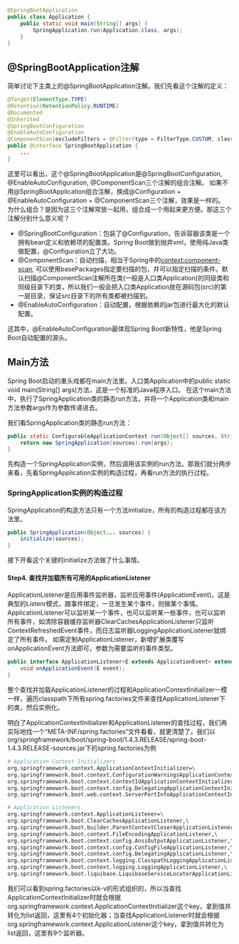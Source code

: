 
```java
@SpringBootApplication
public class Application {
    public static void main(String[] args) {
        SpringApplication.run(Application.class, args);
    }
}
```

## @SpringBootApplication注解
简单讨论下主类上的@SpringBootApplication注解。我们先看这个注解的定义：
```java
@Target(ElementType.TYPE)
@Retention(RetentionPolicy.RUNTIME)
@Documented
@Inherited
@SpringBootConfiguration
@EnableAutoConfiguration
@ComponentScan(excludeFilters = @Filter(type = FilterType.CUSTOM, classes = TypeExcludeFilter.class))
public @interface SpringBootApplication {
    ...
}
```

这里可以看出，这个@SpringBootApplication是@SpringBootConfiguration, @EnableAutoConfiguration, @ComponentScan三个注解的组合注解。
如果不用@SpringBootApplication组合注解，换成@Configuration + @EnableAutoConfiguration + @ComponentScan三个注解，效果是一样的。
为什么组合？是因为这三个注解常放一起用，组合成一个用起来更方便。那这三个注解分别什么意义呢？
* @SpringBootConfiguration：包装了@Configuration，告诉容器该类是一个拥有bean定义和依赖项的配置类。Spring Boot做到抛弃xml，使用纯Java类做配置，@Configuration立了大功。
* @ComponentScan：自动扫描，相当于Spring中的<context:component-scan>, 可以使用basePackages指定要扫描的包，并可以指定扫描的条件。默认扫描@ComponentScan注解所在类(一般是入口类Application)的同级类和同级目录下的类，所以我们一般会把入口类Application放在源码包(src)的第一层目录，保证src目录下的所有类都被扫描到。
* @EnableAutoConfiguration：自动配置，根据依赖的jar包进行最大化的默认配置。

这其中，@EnableAutoConfiguration最体现Spring Boot新特性，他是Spring Boot自动配置的源头。

## Main方法
Spring Boot启动的重头戏都在main方法里。入口类Application中的public static void main(String[] args)方法，这是一个标准的Java程序入口。
在这个main方法中，执行了SpringApplication类的静态run方法，并将一个Application类和main方法参数args作为参数传递进去。

我们看SpringApplication类的静态run方法： 
```java
public static ConfigurableApplicationContext run(Object[] sources, String[] args) {
    return new SpringApplication(sources).run(args);
}
```
先构造一个SpringApplication实例，然后调用该实例的run方法。那我们就分两步来看，先看SpringApplication实例的构造过程，再看run方法的执行过程。

### SpringApplication实例的构造过程
SpringApplication的构造方法只有一个方法initialize，所有的构造过程都在该方法里。
```java
public SpringApplication(Object... sources) {
    initialize(sources);
}
```
接下开看这个关键的initialize方法做了什么事情。

#### Step4. 查找并加载所有可用的ApplicationListener
ApplicationListener是应用事件监听器，监听应用事件(ApplicationEvent)。这是典型的Listenr模式，跟事件绑定，一旦发生某个事件，则做某个事情。
ApplicationListener可以监听某一个事件，也可以监听某一些事件，也可以监听所有事件，如清除容器缓存监听器ClearCachesApplicationListener只监听ContextRefreshedEvent事件，而日志监听器LoggingApplicationListener就绑定了所有事件。
如需定制ApplicationListener，新增扩展类覆写onApplicationEvent方法即可，参数为需要监听的事件类型。
```java
public interface ApplicationListener<E extends ApplicationEvent> extends EventListener {
    void onApplicationEvent(E event);
}
```

整个查找并加载ApplicationListener的过程和ApplicationContextInitializer一模一样，遍历classpath下所有spring.factories文件来查找ApplicationListener下的类，然后实例化。

明白了ApplicationContextInitializer和ApplicationListener的查找过程，我们再实际地找一个“META-INF/spring.factories“文件看看，就更清楚了。我们以org/springframework/boot/spring-boot/1.4.3.RELEASE/spring-boot-1.4.3.RELEASE-sources.jar下的spring.factories为例
```bash
# Application Context Initializers
org.springframework.context.ApplicationContextInitializer=\
org.springframework.boot.context.ConfigurationWarningsApplicationContextInitializer,\
org.springframework.boot.context.ContextIdApplicationContextInitializer,\
org.springframework.boot.context.config.DelegatingApplicationContextInitializer,\
org.springframework.boot.web.context.ServerPortInfoApplicationContextInitializer

# Application Listeners
org.springframework.context.ApplicationListener=\
org.springframework.boot.ClearCachesApplicationListener,\
org.springframework.boot.builder.ParentContextCloserApplicationListener,\
org.springframework.boot.context.FileEncodingApplicationListener,\
org.springframework.boot.context.config.AnsiOutputApplicationListener,\
org.springframework.boot.context.config.ConfigFileApplicationListener,\
org.springframework.boot.context.config.DelegatingApplicationListener,\
org.springframework.boot.context.logging.ClasspathLoggingApplicationListener,\
org.springframework.boot.context.logging.LoggingApplicationListener,\
org.springframework.boot.liquibase.LiquibaseServiceLocatorApplicationListener
```

我们可以看到spring.factories以k-v的形式组织的，所以当查找ApplicationContextInitializer时就会根据org.springframework.context.ApplicationContextInitializer这个key，拿到值并转化为list返回，这里有4个初始化器；当查找ApplicationListener时就会根据org.springframework.context.ApplicationListener这个key，拿到值并转化为list返回，这里有9个监听器。